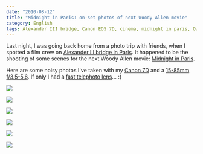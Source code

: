 ```yaml
---
date: "2010-08-12"
title: "Midnight in Paris: on-set photos of next Woody Allen movie"
category: English
tags: Alexander III bridge, Canon EOS 7D, cinema, midnight in paris, Owen Wilson, paris, Paris,France, photography, Woody Allen
---
```


Last night, I was going back home from a photo trip with friends, when I spotted a film crew on [Alexander III bridge in Paris](https://en.wikipedia.org/wiki/Pont_Alexandre_III). It happened to be the shooting of some scenes for the next Woody Allen movie: [Midnight in Paris](https://www.imdb.com/title/tt1605783/).

Here are some noisy photos I've taken with my [Canon 7D](https://amzn.com/B002NEGTTW/?tag=kevideld-20) and a [15-85mm f/3.5-5.6](https://amzn.com/B002NEGTTM/?tag=kevideld-20). If only I had a [fast telephoto lens](https://amzn.com/B0000ALKBU/?tag=kevideld-20)... :(







![]({attach}midnight-in-paris-owen-wilson.jpg)

![]({attach}midnight-in-paris-woody-allen.jpg)

![]({attach}midnight-in-paris-set-001.jpg)

![]({attach}midnight-in-paris-set-002.jpg)

![]({attach}midnight-in-paris-set-003.jpg)

![]({attach}midnight-in-paris-set-004.jpg)

